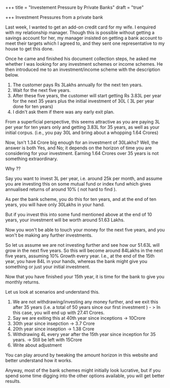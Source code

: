 +++
title = "Investement Pressure by Private Banks"
draft = "true"

+++
Investment Pressures from a private bank

Last week, I wanted to get an add-on credit card for my wife. I enquired with my relationship manager. Though this is possible without getting a savings account for her, my manager insisted on getting a bank account to meet their targets which I agreed to, and they sent one representative to my house to get this done. 

Once he came and finished his document collection steps, he asked me whether I was looking for any investment schemes or income schemes.
He then introduced me to an investment/income scheme with the description below.
1. The customer pays  Rs 3Lakhs annually for the next ten years.
2. Wait for the next five years. 
3. After these five years, the customer will start getting Rs 3.83L per year for the next 35 years plus the initial investment of 30L ( 3L per year done for ten years)
4. I didn't ask them if there was any early exit plan.

From a superficial perspective, this seems attractive as you are paying 3L per year for ten years only and getting 3.83L for 35 years, as well as your initial corpus. (i.e., you pay 30L and bring about a whopping 1.64 Crores)

Now, Isn't 1.34 Crore big enough for an investment of 30Lakhs?
Well, the answer is both Yes, and No; it depends on the horizon of time you are considering for your investment.
Earning 1.64 Crores over 35 years is not something extraordinary. 

Why ??

Say you want to invest 3L per year, i.e. around 25k per month, and assume you are investing this on some mutual fund or index fund which gives annualised returns of around 10% ( not hard to find ).

As per the bank scheme, you do this for ten years, and at the end of ten years, you will have only 30Lakhs in your hand.

But if you invest this into some fund mentioned above at the end of 10 years, your investment will be worth around 51.63 Lakhs. 

Now you won't be able to touch your money for the next five years, and you won't be making any further investments. 

So let us assume we are not investing further and see how our 51.63L will grow in the next five years.
So this will become around 84Lakhs in the next five years, assuming 10% Growth every year.
I.e., at the end of the 15th year, you have 84L in your hands, whereas the bank might give you something or just your initial investment. 

Now that you have finished your 15th year, it is time for the bank to give you monthly returns.

Let us look at scenarios and understand this.

1. We are not withdrawing/investing any money further, and we exit this after 35 years (i.e. a total of 50 years since our first investment ) - > In this case, you will end up with 27.41 Crores.
2. Say we are exiting this at 40th year since inceptions -> 10Crore
3. 30th year since insepction -> 3.7 Crore
4. 20th year since inseption -> 1.38 Crore
5. Withdrawing 4L every year after the 15th year since inception for 35 years. -> Still be left with 15Crore
6. Write about adjustment

You can play around by tweaking the amount horizon in this website and better understand how it works. 

Anyway, most of the bank schemes might initially look lucrative, but if you spend some time digging into the other options available, you will get better results. 









